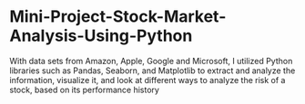 # Mini-Project-Stock-Market-Analysis-Using-Python
With data sets from Amazon, Apple, Google and Microsoft, I utilized Python libraries such as Pandas, Seaborn, and Matplotlib to extract and analyze the information, visualize it, and look at different ways to analyze the risk of a stock, based on its performance history
